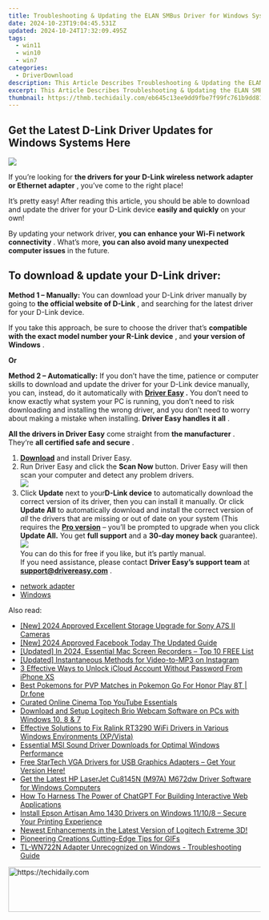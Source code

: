 ```yaml
---
title: Troubleshooting & Updating the ELAN SMBus Driver for Windows Systems
date: 2024-10-23T19:04:45.531Z
updated: 2024-10-24T17:32:09.495Z
tags:
  - win11
  - win10
  - win7
categories:
  - DriverDownload
description: This Article Describes Troubleshooting & Updating the ELAN SMBus Driver for Windows Systems
excerpt: This Article Describes Troubleshooting & Updating the ELAN SMBus Driver for Windows Systems
thumbnail: https://thmb.techidaily.com/eb645c13ee9dd9fbe7f99fc761b9dd81222823674663074f051eaef5c591591c.jpg
---
```


## Get the Latest D-Link Driver Updates for Windows Systems Here

![](https://images.drivereasy.com/wp-content/uploads/2018/12/snap000190-300x277.png)

 If you’re looking for **the drivers for your D-Link wireless network adapter or Ethernet adapter** , you’ve come to the right place!

 It’s pretty easy! After reading this article, you should be able to download and update the driver for your D-Link device **easily and quickly** on your own!

 By updating your network driver, **you**  **can**  **enhance your Wi-Fi network connectivity** . What’s more, **you can also avoid many unexpected computer issues**   in the future.

## **To download & update your D-Link driver:**

**Method 1 – Manually:**  You can download your D-Link driver manually by going to **the official website of D-Link** , and searching for the latest driver for your D-Link device.

 If you take this approach, be sure to choose the driver that’s **compatible with the exact model number your R-Link device** , and **your version of Windows** .

**Or**

**Method 2 – Automatically:**   If you don’t have the time, patience or computer skills to download and update the driver for your D-Link device manually, you can, instead, do it automatically with **[Driver Easy](https://tools.techidaily.com/drivereasy/download/) .**  You don’t need to know exactly what system your PC is running, you don’t need to risk downloading and installing the wrong driver, and you don’t need to worry about making a mistake when installing. **Driver Easy handles it all** .

**All the drivers in Driver Easy** come straight from **the manufacturer** . They‘re **all certified safe and secure** .

1. **[Download](https://tools.techidaily.com/drivereasy/download/)**  and install Driver Easy.
2. Run Driver Easy and click the **Scan Now**  button. Driver Easy will then scan your computer and detect any problem drivers.  
![](https://images.drivereasy.com/wp-content/uploads/2018/12/snap000192.png)
3. Click **Update**  next to your**D-Link device** to automatically download the correct version of its driver, then you can install it manually. Or click **Update All**  to automatically download and install the correct version of _all_  the drivers that are missing or out of date on your system (This requires the **[Pro version](https://tools.techidaily.com/drivereasy/download/)**  – you’ll be prompted to upgrade when you click **Update All.** You get **full support**  and a **30-day money back**  guarantee).  
![](https://images.drivereasy.com/wp-content/uploads/2018/12/snap000191.png)  
 You can do this for free if you like, but it’s partly manual.  
 If you need assistance, please contact **Driver Easy’s support team** at [**support@drivereasy.com**](https://tools.techidaily.com/drivereasy/download/) .

* [network adapter](https://tools.techidaily.com/drivereasy/download/)
* [Windows](https://tools.techidaily.com/drivereasy/download/)

<ins class="adsbygoogle"
     style="display:block"
     data-ad-format="autorelaxed"
     data-ad-client="ca-pub-7571918770474297"
     data-ad-slot="1223367746"></ins>

<ins class="adsbygoogle"
     style="display:block"
     data-ad-client="ca-pub-7571918770474297"
     data-ad-slot="8358498916"
     data-ad-format="auto"
     data-full-width-responsive="true"></ins>

<span class="atpl-alsoreadstyle">Also read:</span>
<div><ul>
<li><a href="https://fox-http.techidaily.com/new-2024-approved-excellent-storage-upgrade-for-sony-a7s-ii-cameras/"><u>[New] 2024 Approved Excellent Storage Upgrade for Sony A7S II Cameras</u></a></li>
<li><a href="https://facebook-video-recording.techidaily.com/new-2024-approved-facebook-today-the-updated-guide/"><u>[New] 2024 Approved Facebook Today The Updated Guide</u></a></li>
<li><a href="https://video-screen-grab.techidaily.com/updated-in-2024-essential-mac-screen-recorders-top-10-free-list/"><u>[Updated] In 2024, Essential Mac Screen Recorders – Top 10 FREE List</u></a></li>
<li><a href="https://instagram-video-recordings.techidaily.com/updated-instantaneous-methods-for-video-to-mp3-on-instagram/"><u>[Updated] Instantaneous Methods for Video-to-MP3 on Instagram</u></a></li>
<li><a href="https://activate-lock.techidaily.com/3-effective-ways-to-unlock-icloud-account-without-password-from-iphone-xs-by-drfone-ios/"><u>3 Effective Ways to Unlock iCloud Account Without Password From iPhone XS</u></a></li>
<li><a href="https://pokemon-go-android.techidaily.com/best-pokemons-for-pvp-matches-in-pokemon-go-for-honor-play-8t-drfone-by-drfone-virtual-android/"><u>Best Pokemons for PVP Matches in Pokemon Go For Honor Play 8T | Dr.fone</u></a></li>
<li><a href="https://youtube-video-recordings.techidaily.com/curated-online-cinema-top-youtube-essentials/"><u>Curated Online Cinema Top YouTube Essentials</u></a></li>
<li><a href="https://driver-download.techidaily.com/download-and-setup-logitech-brio-webcam-software-on-pcs-with-windows-10-8-and-7/"><u>Download and Setup Logitech Brio Webcam Software on PCs with Windows 10, 8 & 7</u></a></li>
<li><a href="https://driver-download.techidaily.com/effective-solutions-to-fix-ralink-rt3290-wifi-drivers-in-various-windows-environments-xpvista/"><u>Effective Solutions to Fix Ralink RT3290 WiFi Drivers in Various Windows Environments (XP/Vista)</u></a></li>
<li><a href="https://driver-download.techidaily.com/essential-msi-sound-driver-downloads-for-optimal-windows-performance/"><u>Essential MSI Sound Driver Downloads for Optimal Windows Performance</u></a></li>
<li><a href="https://driver-download.techidaily.com/free-startech-vga-drivers-for-usb-graphics-adapters-get-your-version-here/"><u>Free StarTech VGA Drivers for USB Graphics Adapters – Get Your Version Here!</u></a></li>
<li><a href="https://driver-download.techidaily.com/get-the-latest-hp-laserjet-cu8145n-m97a-m672dw-driver-software-for-windows-computers/"><u>Get the Latest HP LaserJet Cu8145N (M97A) M672dw Driver Software for Windows Computers</u></a></li>
<li><a href="https://tech-hub.techidaily.com/how-to-harness-the-power-of-chatgpt-for-building-interactive-web-applications/"><u>How To Harness The Power of ChatGPT For Building Interactive Web Applications</u></a></li>
<li><a href="https://driver-download.techidaily.com/install-epson-artisan-amo-1430-drivers-on-windows-11108-secure-your-printing-experience/"><u>Install Epson Artisan Amo 1430 Drivers on Windows 11/10/8 – Secure Your Printing Experience</u></a></li>
<li><a href="https://driver-download.techidaily.com/newest-enhancements-in-the-latest-version-of-logitech-extreme-3d/"><u>Newest Enhancements in the Latest Version of Logitech Extreme 3D!</u></a></li>
<li><a href="https://fox-helps.techidaily.com/pioneering-creations-cutting-edge-tips-for-gifs/"><u>Pioneering Creations Cutting-Edge Tips for GIFs</u></a></li>
<li><a href="https://driver-download.techidaily.com/tl-wn722n-adapter-unrecognized-on-windows-troubleshooting-guide/"><u>TL-WN722N Adapter Unrecognized on Windows - Troubleshooting Guide</u></a></li>
</ul></div>

<!-- affiliate ads begin -->
<a href="https://malaysia-healthcare-travel-council.pxf.io/c/5597632/1557743/17382" target="_top" id="1557743">
  <img src="//a.impactradius-go.com/display-ad/17382-1557743" border="0" alt="https://techidaily.com" width="728" height="90"/>
</a>
<img height="0" width="0" src="https://malaysia-healthcare-travel-council.pxf.io/i/5597632/1557743/17382" style="position:absolute;visibility:hidden;" border="0" />
<!-- affiliate ads end -->


